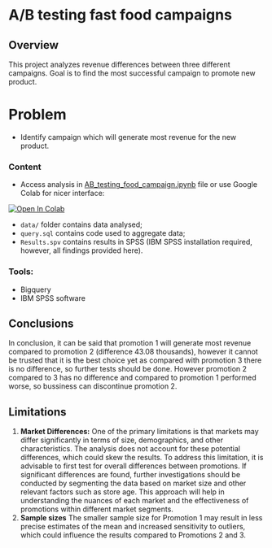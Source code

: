# A/B testing fast food campaigns


## Overview

This project analyzes revenue differences between three different campaigns. Goal is to find the most successful campaign to promote new product.


# Problem
* Identify campaign which will generate most revenue for the new product. 


### Content
* Access analysis in [AB_testing_food_campaign.ipynb](AB_testing_food_campaign.ipynb) file or use Google Colab for nicer interface:

[![Open In Colab](https://colab.research.google.com/assets/colab-badge.svg)](https://colab.research.google.com/drive/1m3vehDw88j4sBKdfytHnqbztMYIOMZri?usp=sharing)

* `data/` folder contains data analysed;
* `query.sql` contains code used to aggregate data;
* `Results.spv` contains results in SPSS (IBM SPSS installation required, however, all findings provided here).


 ### Tools:
* Bigquery
* IBM SPSS software


## Conclusions

In conclusion, it can be said that promotion 1 will generate most revenue compared to promotion 2 (difference 43.08 thousands), however it cannot be trusted that it is the best choice yet as compared with promotion 3 there is no difference, so further tests should be done. However promotion 2 compared to 3 has no difference and compared to promotion 1 performed worse, so bussiness can discontinue promotion 2.


## Limitations

1. **Market Differences:** One of the primary limitations is that markets may differ significantly in terms of size, demographics, and other characteristics. The analysis does not account for these potential differences, which could skew the results. To address this limitation, it is advisable to first test for overall differences between promotions. If significant differences are found, further investigations should be conducted by segmenting the data based on market size and other relevant factors such as store age. This approach will help in understanding the nuances of each market and the effectiveness of promotions within different market segments.
2. **Sample sizes** The smaller sample size for Promotion 1 may result in less precise estimates of the mean and increased sensitivity to outliers, which could influence the results compared to Promotions 2 and 3.





